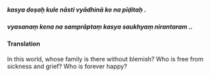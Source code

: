 ##### kasya doṣaḥ kule nāsti vyādhinā ko na pīḍitaḥ .
##### vyasanaṃ kena na samprāptaṃ kasya saukhyaṃ nirantaram ..

#### Translation

In this world, whose family is there without blemish? Who is free from sickness and grief? Who is forever happy?